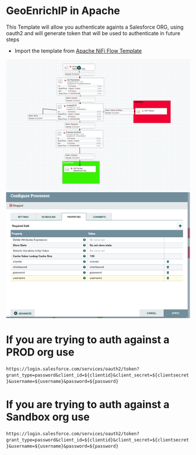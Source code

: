 # GeoEnrichIP in Apache

This Template will allow you authenticate againts a Salesforce ORG, using oauth2 and will generate token that will be used to authenticate in future steps
- Import the template from [Apache NiFi Flow Template](https://github.com/AODBA/AO-NiFi-Resources/blob/master/NiFi_Salesforce/Authenticate_To_Salesforce/Salesforce_Authentication.xml)


![Apache NiFi Flow diagram](https://github.com/AODBA/AO-NiFi-Resources/blob/master/NiFi_Salesforce/Authenticate_To_Salesforce/imgs/SF-Auth.PNG)
![Apache NiFi Flow diagram](https://github.com/AODBA/AO-NiFi-Resources/blob/master/NiFi_Salesforce/Authenticate_To_Salesforce/imgs/SF-Auth-params.PNG)


# If you are trying to auth against a PROD org use 
```https://login.salesforce.com/services/oauth2/token?grant_type=password&client_id=${clientid}&client_secret=${clientsecret}&username=${username}&password=${password}```
# If you are trying to auth against a Sandbox org use 
```https://login.salesforce.com/services/oauth2/token?grant_type=password&client_id=${clientid}&client_secret=${clientsecret}&username=${username}&password=${password}```